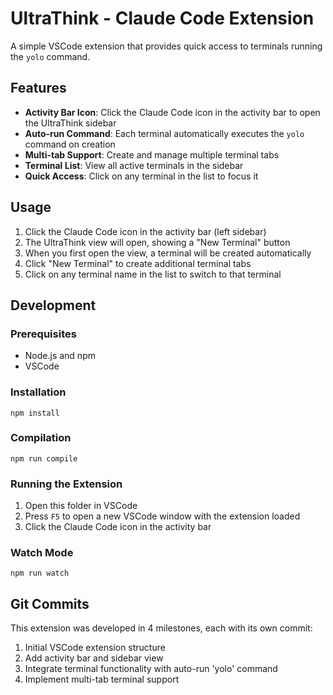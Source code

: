 # UltraThink - Claude Code Extension

A simple VSCode extension that provides quick access to terminals running the `yolo` command.

## Features

*   **Activity Bar Icon**: Click the Claude Code icon in the activity bar to open the UltraThink sidebar
*   **Auto-run Command**: Each terminal automatically executes the `yolo` command on creation
*   **Multi-tab Support**: Create and manage multiple terminal tabs
*   **Terminal List**: View all active terminals in the sidebar
*   **Quick Access**: Click on any terminal in the list to focus it

## Usage

1.  Click the Claude Code icon in the activity bar (left sidebar)
2.  The UltraThink view will open, showing a "New Terminal" button
3.  When you first open the view, a terminal will be created automatically
4.  Click "New Terminal" to create additional terminal tabs
5.  Click on any terminal name in the list to switch to that terminal

## Development

### Prerequisites

*   Node.js and npm
*   VSCode

### Installation

```
npm install
```

### Compilation

```
npm run compile
```

### Running the Extension

1.  Open this folder in VSCode
2.  Press `F5` to open a new VSCode window with the extension loaded
3.  Click the Claude Code icon in the activity bar

### Watch Mode

```
npm run watch
```

## Git Commits

This extension was developed in 4 milestones, each with its own commit:

1.  Initial VSCode extension structure
2.  Add activity bar and sidebar view
3.  Integrate terminal functionality with auto-run 'yolo' command
4.  Implement multi-tab terminal support